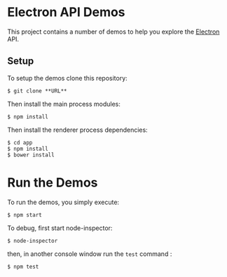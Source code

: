 # Electron API Demos

This project contains a number of demos to help you explore the [Electron](http://electron.atom.io/) API.

## Setup

To setup the demos clone this repository:

``` shell
$ git clone **URL**
```

Then install the main process modules:

``` shell
$ npm install
```

Then install the renderer process dependencies:

``` shell
$ cd app
$ npm install
$ bower install
```

# Run the Demos

To run the demos, you simply execute:

``` shell
$ npm start
```

To debug, first start node-inspector:

``` shell
$ node-inspector
```
then, in another console window run the `test` command :

``` shell
$ npm test
```